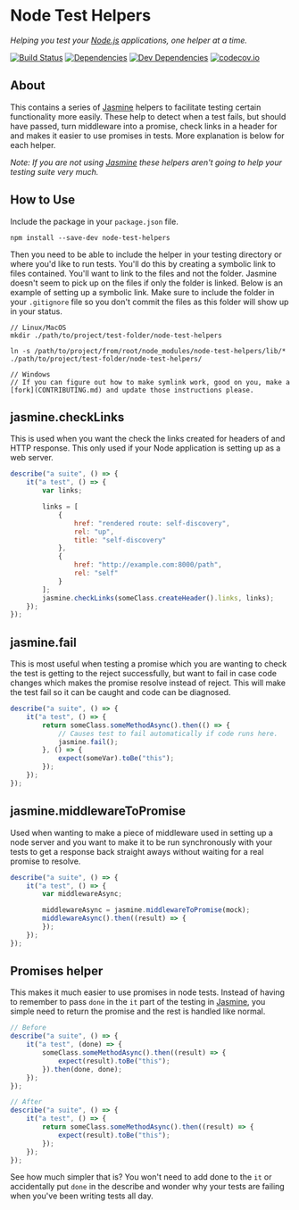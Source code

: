 Node Test Helpers
=================
*Helping you test your [Node.js] applications, one helper at a time.*

[![Build Status][travis-image]][Travis CI]
[![Dependencies][dependencies-image]][Dependencies]
[![Dev Dependencies][devdependencies-image]][Dev Dependencies]
[![codecov.io][codecov-image]][Code Coverage]

About
-----
This contains a series of [Jasmine] helpers to facilitate testing certain functionality more easily. These help to detect when a test fails, but should have passed, turn middleware into a promise, check links in a header for and makes it easier to use promises in tests. More explanation is below for each helper.

*Note: If you are not using [Jasmine] these helpers aren't going to help your testing suite very much.*


How to Use
----------
Include the package in your `package.json` file.

```
npm install --save-dev node-test-helpers
```

Then you need to be able to include the helper in your testing directory or where you'd like to run tests. You'll do this by creating a symbolic link to files contained. You'll want to link to the files and not the folder. Jasmine doesn't seem to pick up on the files if only the folder is linked. Below is an example of setting up a symbolic link. Make sure to include the folder in your `.gitignore` file so you don't commit the files as this folder will show up in your status.

```
// Linux/MacOS
mkdir ./path/to/project/test-folder/node-test-helpers

ln -s /path/to/project/from/root/node_modules/node-test-helpers/lib/* ./path/to/project/test-folder/node-test-helpers/

// Windows
// If you can figure out how to make symlink work, good on you, make a [fork](CONTRIBUTING.md) and update those instructions please.
```

jasmine.checkLinks
------------------
This is used when you want the check the links created for headers of and HTTP response. This only used if your Node application is setting up as a web server.

```js
describe("a suite", () => {
    it("a test", () => {
        var links;

        links = [
            {
                href: "rendered route: self-discovery",
                rel: "up",
                title: "self-discovery"
            },
            {
                href: "http://example.com:8000/path",
                rel: "self"
            }
        ];
        jasmine.checkLinks(someClass.createHeader().links, links);
    });
});
```

jasmine.fail
------------
This is most useful when testing a promise which you are wanting to check the test is getting to the reject successfully, but want to fail in case code changes which makes the promise resolve instead of reject. This will make the test fail so it can be caught and code can be diagnosed.

```js
describe("a suite", () => {
    it("a test", () => {
        return someClass.someMethodAsync().then(() => {
            // Causes test to fail automatically if code runs here.
            jasmine.fail();
        }, () => {
            expect(someVar).toBe("this");
        });
    });
});
```

jasmine.middlewareToPromise
---------------------------
Used when wanting to make a piece of middleware used in setting up a node server and you want to make it to be run synchronously with your tests to get a response back straight aways without waiting for a real promise to resolve.

```js
describe("a suite", () => {
    it("a test", () => {
        var middlewareAsync;

        middlewareAsync = jasmine.middlewareToPromise(mock);
        middlewareAsync().then((result) => {
        });
    });
});
```

Promises helper
---------------

This makes it much easier to use promises in node tests. Instead of having to remember to pass `done` in the `it` part of the testing in [Jasmine], you simple need to return the promise and the rest is handled like normal.

```js
// Before
describe("a suite", () => {
    it("a test", (done) => {
        someClass.someMethodAsync().then((result) => {
            expect(result).toBe("this");
        }).then(done, done);
    });
});

// After
describe("a suite", () => {
    it("a test", () => {
        return someClass.someMethodAsync().then((result) => {
            expect(result).toBe("this");
        });
    });
});
```
See how much simpler that is? You won't need to add done to the `it` or accidentally put `done` in the describe and wonder why your tests are failing when you've been writing tests all day.


[Code Coverage]: https://codecov.io/github/AbsentSemicolon/node-test-helpers?branch=develop
[codecov-image]: https://codecov.io/github/AbsentSemicolon/node-test-helpers/coverage.svg?branch=develop
[Dev Dependencies]: https://david-dm.org/AbsentSemicolon/node-test-helpers/develop#info=devDependencies
[devdependencies-image]: https://david-dm.org/AbsentSemicolon/node-test-helpers/develop/dev-status.png
[Dependencies]: https://david-dm.org/absentsemicolon/node-test-helpers/develop
[dependencies-image]: https://david-dm.org/absentsemicolon/node-test-helpers/develop.png
[Jasmine]: https://jasmine.github.io/
[Node.js]: https://nodejs.org
[travis-image]: https://secure.travis-ci.org/AbsentSemicolon/node-test-helpers.png
[Travis CI]: http://travis-ci.org/AbsentSemicolon/node-test-helpers

